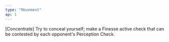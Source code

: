 ```yaml
---
type: "Movement"
ap: 1
---
```


[Concentrate] Try to conceal yourself; make a Finesse active check that can be contested by each opponent's Perception Check. 